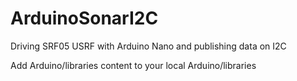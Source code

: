 # ArduinoSonarI2C
Driving SRF05 USRF with Arduino Nano and publishing data on I2C

Add Arduino/libraries content to your local Arduino/libraries